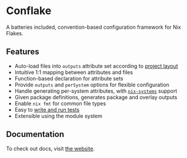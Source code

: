 <!-- #region generated -->

# Conflake

A batteries included, convention-based configuration framework for Nix Flakes.

## Features

- Auto-load files into `outputs` attribute set according to [project layout](https://ratson.github.io/conflake/guide/project-layout)
- Intuitive 1:1 mapping between attributes and files
- Function-based declaration for attribute sets
- Provide `outputs` and `perSystem` options for flexible configuration
- Handle generating per-system attributes, with
  [`nix-systems`](https://ratson.github.io/conflake/options/systems#nix-systems) support
- Given package definitions, generates package and overlay outputs
- Enable `nix fmt` for common file types
- Easy to [write and run tests](https://ratson.github.io/conflake/guide/writing-tests)
- Extensible using the module system

<!-- #endregion generated -->

## Documentation

To check out docs, visit [the website](https://ratson.github.io/conflake/).
